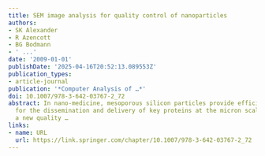 ```yaml
---
title: SEM image analysis for quality control of nanoparticles
authors:
- SK Alexander
- R Azencott
- BG Bodmann
- ' ...'
date: '2009-01-01'
publishDate: '2025-04-16T20:52:13.089553Z'
publication_types:
- article-journal
publication: '*Computer Analysis of …*'
doi: 10.1007/978-3-642-03767-2_72
abstract: In nano-medicine, mesoporous silicon particles provide efficient vehicles
  for the dissemination and delivery of key proteins at the micron scale. We propose
  a new quality …
links:
- name: URL
  url: https://link.springer.com/chapter/10.1007/978-3-642-03767-2_72
---
```

